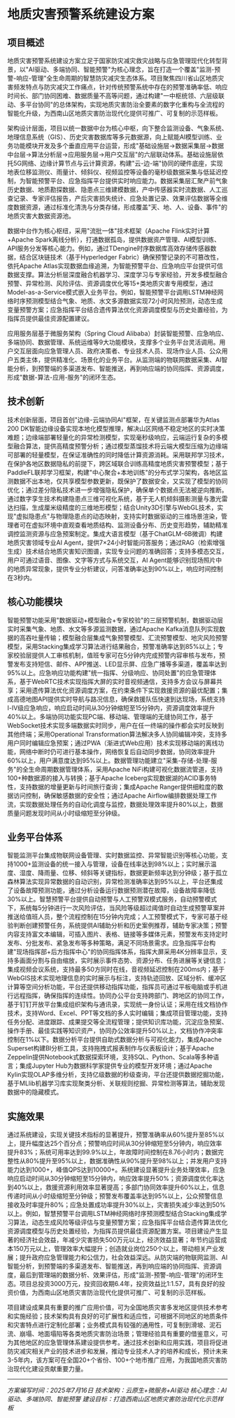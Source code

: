 # 地质灾害预警系统建设方案

## 项目概述

地质灾害预警系统建设方案立足于国家防灾减灾救灾战略与应急管理现代化转型背景，以"AI驱动、多端协同、智能预警"为核心理念，旨在打造一个覆盖"监测-预警-响应-管理"全生命周期的智慧防灾减灾生态体系。项目聚焦四川省山区地质灾害频发特点与防灾减灾工作痛点，针对传统预警系统中存在的预警准确率低、响应时间长、部门协同困难、数据质量不高等问题，通过构建"一中枢统领、六层级联动、多平台协同"的总体架构，实现地质灾害防治全要素的数字化重构与全流程的智能化升级，为西南山区地质灾害防治现代化提供可推广、可复制的示范样板。

架构设计层面，项目以统一数据中台为核心中枢，向下整合监测设备、气象系统、地理信息系统（GIS）、历史灾害数据库等多元数据源，向上赋能AI模型训练、业务功能模块开发及多个垂直应用平台运营，形成"基础设施层→数据采集层→数据中台层→算法分析层→应用服务层→用户交互层"的六层联动体系。基础设施层依托5G网络、边缘计算节点与云计算资源，构建"云-边-端"协同的硬件底座，实现地表位移监测仪、雨量计、倾斜仪、视频监控等设备的毫秒级数据采集与低延迟控制，为智能预警平台、应急指挥平台提供实时响应能力。数据采集层汇聚产前气象历史数据、地质勘探数据、隐患点三维建模数据，产中传感器实时流数据、人工巡查记录、专家评估报告，产后灾害损失统计、应急处置记录、效果评估数据等全维度数据资源，通过标准化清洗与分类存储，形成覆盖"天、地、人、设备、事件"的地质灾害大数据资源池。

数据中台作为核心枢纽，采用"流批一体"技术框架（Apache Flink实时计算+Apache Spark离线分析），打通数据孤岛，提供数据资产管理、AI模型训练、API服务分发等核心能力。例如，通过TDengine时序数据库高效存储传感器数据，结合区块链技术（基于Hyperledger Fabric）确保预警记录的不可篡改性，依托Apache Atlas实现数据血缘追溯，为智能预警平台、应急响应平台提供可信数据支撑。算法分析层深度融合机器学习、深度学习与专家经验，开发多模型融合预警、异常检测、风险评估、资源调度优化等15+类地质灾害专用模型，通过Model-as-a-Service模式嵌入业务平台。例如，智能预警平台调用LSTM神经网络时序预测模型结合气象、地质、水文多源数据实现72小时风险预测，动态生成变量预警方案；应急指挥平台结合遗传算法优化资源调度模型与历史处置经验，为指挥员提供最佳资源配置建议。

应用服务层基于微服务架构（Spring Cloud Alibaba）封装智能预警、应急响应、多端协同、数据管理、系统运维等9大功能模块，支撑多个业务平台灵活调用。用户交互层面向应急管理人员、政府决策者、专业技术人员、现场作业人员、公众用户五类主体，提供精准化、场景化的业务平台。从监测端的物联网数据采集、AI智能分析，到预警端的多渠道发布、智能推送，再到响应端的协同指挥、资源调度，形成"数据-算法-应用-服务"的闭环生态。

## 技术创新

技术创新层面，项目首创"边缘-云端协同AI"框架，在关键监测点部署华为Atlas 200 DK智能边缘设备实现本地化模型推理，解决山区网络不稳定地区的实时决策难题；边缘端部署轻量化的异常检测模型，实现毫秒级响应，云端运行复杂的多模型融合算法，提供高精度预警分析；通过模型蒸馏技术将云端大模型压缩为边缘端可部署的轻量模型，在保证准确性的同时降低计算资源消耗。采用联邦学习技术，在保护各地区数据隐私的前提下，跨区域联合训练高精度地质灾害预警模型；基于PaddleFL联邦学习框架，构建"中心聚合+本地训练"的分布式学习架构，各地区监测数据不出本地，仅共享模型参数更新，既保护了数据安全，又实现了模型的协同优化；通过差分隐私技术进一步增强隐私保护，确保单个数据点无法被逆向推断。通过数字孪生技术构建隐患点三维可视化系统，基于无人机倾斜摄影测量与激光雷达扫描，生成厘米级精度的三维地形模型；结合Unity3D引擎与WebGL技术，实现"虚拟隐患点"与物理隐患点的动态映射，支持实时数据驱动的三维场景渲染，管理者可在虚拟环境中直观查看地质结构、监测设备分布、历史变形趋势，辅助精准调控监测资源与应急预案制定。集成大语言模型（基于ChatGLM-6B微调）构建地质灾害领域专业AI Agent，提供7×24小时智能问答服务；通过RAG（检索增强生成）技术结合地质灾害知识图谱，实现专业问题的准确回答；支持多模态交互，用户可通过语音、图像、文字等方式与系统交互，AI Agent能够识别现场照片中的地质异常现象，提供专业分析建议，问答准确率达到90%以上，响应时间控制在3秒内。

## 核心功能模块

智能预警功能采用"数据驱动+模型融合+专家校验"的三层预警机制，数据驱动层实时采集气象、地质、水文等多源监测数据，通过Apache Kafka消息队列实现数据的高吞吐量传输；模型融合层集成气象预警模型、汇流预警模型、地灾风险预警模型，采用Stacking集成学习算法进行结果融合，预警准确率达到85%以上；专家校验层提供人工审核机制，值班专家可在5分钟内完成预警内容审核与发布，预警发布支持短信、邮件、APP推送、LED显示屏、应急广播等多渠道，覆盖率达到95%以上。应急响应功能构建"统一指挥、分级响应、协同处置"的应急管理体系，基于WebRTC技术实现指挥大屏的实时音视频通信，支持多方会议与屏幕共享；采用遗传算法优化资源调度方案，在约束条件下实现救援资源的最优配置；集成高德地图API提供实时导航与路况信息，确保救援队伍快速到达现场，系统支持Ⅰ-Ⅳ级应急响应，响应启动时间从30分钟缩短至15分钟内，资源调度效率提升40%以上。多端协同功能实现PC端、移动端、管理端的无缝协同工作，基于WebSocket技术实现多端数据实时同步，用户在任一终端的操作都会实时反映到其他终端；采用Operational Transformation算法解决多人协同编辑冲突，支持多用户同时编辑应急预案；通过PWA（渐进式Web应用）技术实现移动端的离线功能，网络中断时仍可进行基本操作，网络恢复后自动同步数据，协同效率提升60%以上，用户满意度达到95%以上。数据管理功能建立"采集-存储-处理-服务"的全生命周期数据管理体系，采用Apache NiFi构建可视化数据流管道，支持100+种数据源的接入与转换；基于Apache Iceberg实现数据湖的ACID事务特性，支持数据的增量更新与时间旅行查询；集成Apache Ranger提供细粒度的数据访问控制，确保敏感数据的安全性；通过Apache Airflow编排数据处理工作流，实现数据处理任务的自动化调度与监控，数据处理效率提升80%以上，数据质量问题发现时间从小时级缩短至分钟级。

## 业务平台体系

智能监测平台集成物联网设备管理、实时数据监控、异常智能识别等核心功能，支持1000+监测设备的统一接入与管理，设备在线率达到98%以上；实时展示温度、湿度、降雨量、位移、倾斜等关键指标，数据更新频率达到分钟级；基于孤立森林算法实现异常数据的自动识别，异常检测准确率达到95%以上，平台还集成了设备故障预测功能，通过分析设备运行数据预测潜在故障，设备故障率降低30%以上。智慧预警平台提供自动预警与人工预警双模式服务，自动预警模式下，系统每5分钟进行一次风险评估，当风险等级超过阈值时自动生成预警草案并推送给值班人员，整个流程控制在15分钟内完成；人工预警模式下，专家可基于经验判断创建预警任务，系统提供AI辅助分析和历史案例推荐，辅助专家决策；预警内容支持富文本编辑，可插入图片、表格、链接等多媒体元素，预警发布支持定时发布、分批发布、紧急发布等多种策略，满足不同场景需求。应急指挥平台构建"现场指挥部+后方指挥中心"的协同指挥体系，指挥大屏采用4K分辨率显示，支持多画面分割与自由缩放，实时展示事件态势、资源分布、任务进展等关键信息；集成视频会议系统，支持最多50方同时在线，音视频延迟控制在200ms内；基于WebGIS技术实现地理信息的实时展示与标注，支持轨迹回放、区域分析、缓冲区计算等空间分析功能，平台还提供移动指挥功能，指挥员可通过平板电脑或手机进行远程指挥，确保指挥的连续性。协同办公平台支持跨部门、跨地区的协同工作，基于钉钉开放平台集成组织架构与通讯录，实现统一身份认证；采用在线文档协作技术，支持Word、Excel、PPT等文档的多人实时编辑；集成项目管理功能，支持任务分配、进度跟踪、成果提交等全流程管理；提供知识库功能，沉淀应急预案、操作手册、最佳实践等知识资产，协同办公效率提升50%以上，文档协作冲突率控制在1%以下。数据分析平台提供自助式数据分析与可视化能力，集成Apache Superset构建BI分析工具，支持拖拽式报表制作与仪表板设计；基于Apache Zeppelin提供Notebook式数据探索环境，支持SQL、Python、Scala等多种语言；集成Jupyter Hub为数据科学家提供专业的模型开发环境；通过Apache Kylin实现OLAP多维分析，支持亿级数据的秒级查询，平台还提供数据挖掘功能，基于MLlib机器学习库实现聚类分析、关联规则挖掘、异常检测等算法，辅助发现数据中的隐藏模式。

## 实施效果

通过系统建设，实现关键技术指标的显著提升，预警准确率从60%提升至85%以上，提升幅度达25个百分点；预警响应时间从30分钟缩短至5分钟内，响应效率提升83%；系统可用率达到99.9%以上，年故障时间控制在8.76小时内；数据完整性从80%提升至95%以上，数据准确性从90%提升至98%以上；并发用户支持能力达到1000+，峰值QPS达到10000+。系统建设显著提升业务处理效率，应急响应启动时间从30分钟缩短至15分钟内，响应效率提升50%；资源调度优化率达到40%以上，救援资源利用效率显著提高；多部门协同效率提升60%以上，信息传递时间从小时级缩短至分钟级；预警发布覆盖率达到95%以上，公众预警信息接收及时率提升80%；应急处置成功率提升30%以上，灾害损失减少率达到50%以上。例如，智慧预警平台调用LSTM神经网络时序预测模型结合Stacking集成学习算法，动态生成风险等级评估与变量预警方案；应急指挥平台结合遗传算法优化资源调度模型与历史处置经验，为指挥员提供最佳资源配置方案。项目建设产生显著的经济社会效益，年减少灾害损失500万元以上，经济效益显著；年节约运营成本150万元以上，管理效率大幅提升；创造就业岗位250个以上，带动相关产业发展；提升政府应急管理能力和公信力，社会效益深远。从防灾端的物联网监测、AI智能分析，到预警端的多渠道发布、智能推送，再到响应端的协同指挥、资源调度，最后到管理端的数据分析、效果评估，形成"监测-预警-响应-管理"的闭环生态。项目总投资3000万元，投资回收期6.4年，投资效益比1:1.57，具有良好的投资价值，为西南山区地质灾害防治现代化提供可推广、可复制的示范样板。

项目建设成果具有重要的推广应用价值，可为全国地质灾害多发地区提供技术参考和实施经验；技术架构具有良好的可扩展性和适应性，可根据不同地区的地质条件和灾害特点进行定制化部署；业务模式具有较强的通用性，可复制到滑坡、泥石流、崩塌、地面塌陷等各类地质灾害防治场景；管理经验具有重要的借鉴意义，可为其他地区的应急管理体系建设提供参考。通过技术创新和应用实践，项目将促进防灾减灾相关产业的技术进步和发展，推动专业技术人才的培养和成长，预计未来3-5年内，该方案可在全国20+个省份、100+个地市推广应用，为我国地质灾害防治现代化建设贡献重要力量。

---

*方案编写时间：2025年7月16日*
*技术架构：云原生+微服务+AI驱动*
*核心理念：AI驱动、多端协同、智能预警*
*建设目标：打造西南山区地质灾害防治现代化示范样板*


